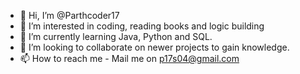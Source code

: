 - 👋 Hi, I’m @Parthcoder17
- 👀 I’m interested in coding, reading books and logic building
- 🌱 I’m currently learning Java, Python and SQL.
- 💞️ I’m looking to collaborate on newer projects to gain knowledge.
- 📫 How to reach me - Mail me on p17s04@gmail.com

<!---
Parthcoder17/Parthcoder17 is a ✨ special ✨ repository because its `README.md` (this file) appears on your GitHub profile.
You can click the Preview link to take a look at your changes.
--->
